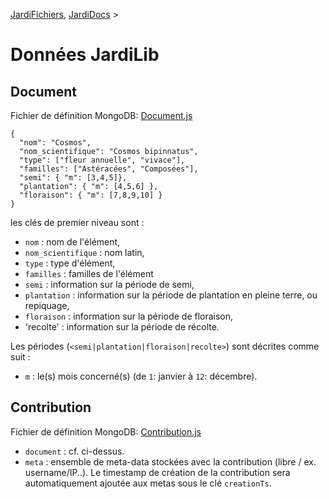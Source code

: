 [JardiFichiers](JardiFichiers.md), [JardiDocs](JardiDocs.md) >

# Données JardiLib

## Document

Fichier de définition MongoDB: [Document.js](../lib/schema/Document.js)

``` 
{
  "nom": "Cosmos",
  "nom_scientifique": "Cosmos bipinnatus",
  "type": ["fleur annuelle", "vivace"],
  "familles": ["Astéracées", "Composées"],
  "semi": { "m": [3,4,5]},
  "plantation": { "m": [4,5,6] },
  "floraison": { "m": [7,8,9,10] }
}
```
les clés de premier niveau sont : 
- `nom` : nom de l'élément,
- `nom_scientifique` : nom latin,
- `type` : type d'élément,
- `familles` : familles de l'élément
- `semi` : information sur la période de semi,
- `plantation` : information sur la période de plantation en pleine terre, ou repiquage,
- `floraison` : information sur la période de floraison,
- 'recolte' : information sur la période de récolte.

Les périodes (`<semi|plantation|floraison|recolte>`) sont décrites comme suit :
- `m` : le(s) mois concerné(s) (de `1`: janvier à `12`: décembre).

## Contribution

Fichier de définition MongoDB: [Contribution.js](../lib/schema/Contribution.js)

- `document` : cf. ci-dessus.
- `meta` : ensemble de meta-data stockées avec la contribution (libre / ex. username/IP..).
Le timestamp de création de la contribution sera automatiquement ajoutée aux metas sous le clé `creationTs`.
